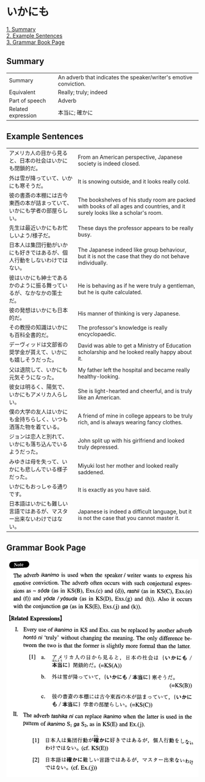 # いかにも

[1. Summary](#summary)<br>
[2. Example Sentences](#example-sentences)<br>
[3. Grammar Book Page](#grammar-book-page)<br>


## Summary

<table><tr>   <td>Summary</td>   <td>An adverb that indicates the speaker/writer's emotive conviction.</td></tr><tr>   <td>Equivalent</td>   <td>Really; truly; indeed</td></tr><tr>   <td>Part of speech</td>   <td>Adverb</td></tr><tr>   <td>Related expression</td>   <td>本当に; 確かに</td></tr></table>

## Example Sentences

<table><tr>   <td>アメリカ人の目から見ると、日本の社会はいかにも閉鎖的だ。</td>   <td>From an American perspective, Japanese society is indeed closed.</td></tr><tr>   <td>外は雪が降っていて、いかにも寒そうだ。</td>   <td>It is snowing outside, and it looks really cold.</td></tr><tr>   <td>彼の書斎の本棚には古今東西の本が詰まっていて、いかにも学者の部屋らしい。</td>   <td>The bookshelves of his study room are packed with books of all ages and countries, and it surely looks like a scholar's room.</td></tr><tr>   <td>先生は最近いかにもお忙しいよう/様子だ。</td>   <td>These days the professor appears to be really busy.</td></tr><tr>   <td>日本人は集団行動がいかにも好きではあるが、個人行動をしないわけではない。</td>   <td>The Japanese indeed like group behaviour, but it is not the case that they do not behave individually.</td></tr><tr>   <td>彼はいかにも紳士であるかのように振る舞っているが、なかなかの策士だ。</td>   <td>He is behaving as if he were truly a gentleman, but he is quite calculated.</td></tr><tr>   <td>彼の発想はいかにも日本的だ。</td>   <td>His manner of thinking is very Japanese.</td></tr><tr>   <td>その教授の知識はいかにも百科全書的だ。</td>   <td>The professor's knowledge is really encyclopaedic.</td></tr><tr>   <td>デーヴィッドは文部省の奨学金が貰えて、いかにも嬉しそうだった。</td>   <td>David was able to get a Ministry of Education scholarship and he looked really happy about it.</td></tr><tr>   <td>父は退院して、いかにも元気そうになった。</td>   <td>My father left the hospital and became really healthy-looking.</td></tr><tr>   <td>彼女は明るく、陽気で、いかにもアメリカ人らしい。</td>   <td>She is light-hearted and cheerful, and is truly like an American.</td></tr><tr>   <td>僕の大学の友人はいかにも金持ちらしく、いつも洒落た物を着ている。</td>   <td>A friend of mine in college appears to be truly rich, and is always wearing fancy clothes.</td></tr><tr>   <td>ジョンは恋人と別れて、いかにも落ち込んでいるようだった。</td>   <td>John split up with his girlfriend and looked truly depressed.</td></tr><tr>   <td>みゆきは母を失って、いかにも悲しんでいる様子だった。</td>   <td>Miyuki lost her mother and looked really saddened.</td></tr><tr>   <td>いかにもおっしゃる通りです。</td>   <td>It is exactly as you have said.</td></tr><tr>   <td>日本語はいかにも難しい言語ではあるが、マスター出来ないわけではない。</td>   <td>Japanese is indeed a difficult language, but it is not the case that you cannot master it.</td></tr></table>

## Grammar Book Page

![](../img/Intermediateいかにも.png)

